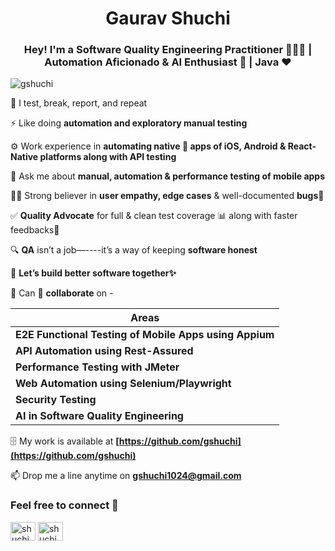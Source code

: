 <h1 align="center">Gaurav Shuchi</h1>
<h3 align="center">Hey! I'm a Software Quality Engineering Practitioner 🧑🏻‍💻 | Automation Aficionado & AI Enthusiast 🤖 | Java ❤️ </h3>

<p align="left"> <img src="https://komarev.com/ghpvc/?username=gshuchi&label=Profile%20views&color=0e75b6&style=flat" alt="gshuchi" /> </p>

🧠 I test, break, report, and repeat

⚡ Like doing **automation and exploratory manual testing** 

⚙️ Work experience in **automating native 📱 apps of iOS, Android & React-Native platforms along with API testing**

💬 Ask me about **manual, automation & performance testing of mobile apps**

💪🏻 Strong believer in **user empathy, edge cases** & well-documented **bugs**🐞

✅ **Quality Advocate** for full & clean test coverage 📊 along with faster feedbacks📝

🔍 **QA** isn’t a job—----it’s a way of keeping **software honest**

🤝 **Let’s build better software together✨**

🌱 Can 👯 **collaborate** on - 

| **Areas**                                      |
|--------------------------------------------------------------|
| **E2E Functional Testing of Mobile Apps using Appium**       |
| **API Automation using Rest-Assured**                        |
| **Performance Testing with JMeter**                          |
| **Web Automation using Selenium/Playwright**                 |
| **Security Testing**                                         |
| **AI in Software Quality Engineering**                       |


🗄️ My work is available at        **[https://github.com/gshuchi](https://github.com/gshuchi)**

📫 Drop me a line anytime on       **gshuchi1024@gmail.com**

<h3 align="left">Feel free to connect 📡 </h3>
<p align="left">
<a href="https://twitter.com/shuchigaurav" target="blank"><img align="center" src="https://raw.githubusercontent.com/rahuldkjain/github-profile-readme-generator/master/src/images/icons/Social/twitter.svg" alt="shuchigaurav" height="30" width="40" /></a>
<a href="https://linkedin.com/in/shuchigaurav" target="blank"><img align="center" src="https://raw.githubusercontent.com/rahuldkjain/github-profile-readme-generator/master/src/images/icons/Social/linked-in-alt.svg" alt="shuchigaurav" height="30" width="40" /></a>
</p>
